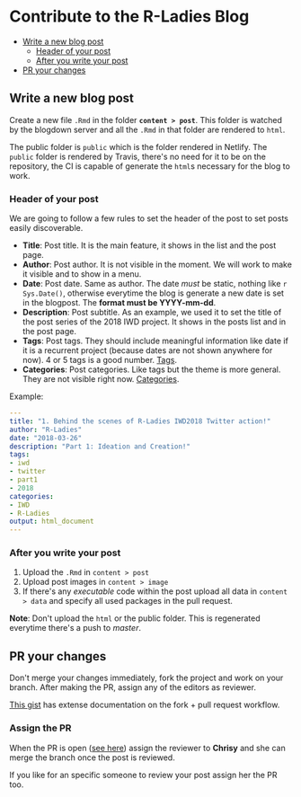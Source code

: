 # Contribute to the R-Ladies Blog

- [Write a new blog post](#write-a-new-blog-post)
	- [Header of your post](#header-of-your-post)
	- [After you write your post](#after-you-write-your-post)
- [PR your changes](#pr-your-changes)

## Write a new blog post

Create a new file `.Rmd` in the folder **`content > post`**. This folder is watched by the blogdown server and all the `.Rmd` in that folder are rendered to `html`.

The public folder is `public` which is the folder rendered in Netlify. The `public` folder is rendered by Travis, there's no need for it to be on the repository, the CI is capable of generate the `html`s necessary for the blog to work.

### Header of your post

We are going to follow a few rules to set the header of the post to set posts easily discoverable.

- **Title**: Post title. It is the main feature, it shows in the list and the post page.
- **Author**: Post author. It is not visible in the moment. We will work to make it visible and to show in a menu.
- **Date**: Post date. Same as author. The date *must* be static, nothing like `r Sys.Date()`, otherwise everytime the blog is generate a new date is set in the blogpost. The **format must be YYYY-mm-dd**.
- **Description**: Post subtitle. As an example, we used it to set the title of the post series of the 2018 IWD project. It shows in the posts list and in the post page.
- **Tags**: Post tags. They should include meaningful information like date if it is a recurrent project (because dates are not shown anywhere for now). 4 or 5 tags is a good number. [Tags](http://blog.rladies.org/tags/).
- **Categories**: Post categories. Like tags but the theme is more general. They are not visible right now. [Categories](http://blog.rladies.org/categories/).

Example:

```yaml
---
title: "1. Behind the scenes of R-Ladies IWD2018 Twitter action!"
author: "R-Ladies"
date: "2018-03-26"
description: "Part 1: Ideation and Creation!"
tags:
- iwd
- twitter
- part1
- 2018
categories:
- IWD
- R-Ladies
output: html_document
---
```

### After you write your post

1. Upload the `.Rmd` in `content > post`
2. Upload post images in `content > image`
3. If there's any *executable* code within the post upload all data in `content > data` and specify all used packages in the pull request. 

**Note**: Don't upload the `html` or the public folder. This is regenerated everytime there's a push to *master*.

## PR your changes

Don't merge your changes immediately, fork the project and work on your branch. After making the PR, assign any of the editors as reviewer.

[This gist](https://gist.github.com/Chaser324/ce0505fbed06b947d962) has extense documentation on the fork + pull request workflow.

### Assign the PR

When the PR is open ([see here](https://github.com/rladies/blog/pulls)) assign the reviewer to **Chrisy** and she can merge the branch once the post is reviewed. 

If you like for an specific someone to review your post assign her the PR too. 